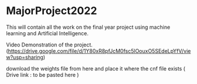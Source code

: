 # MajorProject2022
This will contain all the work on the final year project using machine learning and Artificial Intelligence.


Video Demonstration of the project. 
(https://drive.google.com/file/d/1Y80xR8pfJcM0fsc5lOouxO5SEdeLpYfV/view?usp=sharing)

download the weights file from here and place it where the cnf file exists ( Drive link : to be pasted here )
